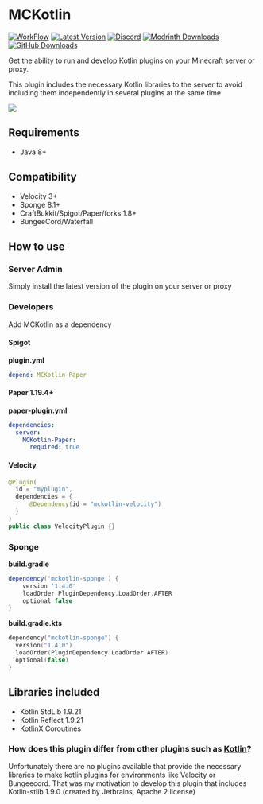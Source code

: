 # MCKotlin
[![WorkFlow](https://img.shields.io/github/actions/workflow/status/4drian3d/MCKotlin/gradle.yml?style=flat-square)](https://github.com/MCKotlin/MCKotlin/actions)
[![Latest Version](https://img.shields.io/github/v/release/4drian3d/MCKotlin?style=flat-square)](https://modrinth.com/plugin/mckotlin)
[![Discord](https://img.shields.io/discord/899740810956910683?color=7289da&logo=Discord&label=Discord&style=flat-square)](https://discord.gg/5NMMzK5mAn)
[![Modrinth Downloads](https://img.shields.io/modrinth/dt/1iWA0pjH?logo=Modrinth&style=flat-square)](https://modrinth.com/plugin/mckotlin)
[![GitHub Downloads](https://img.shields.io/github/downloads/4drian3d/MCKotlin/total?logo=GitHub&style=flat-square)](https://github.com/4drian3d/MCKotlin/releases)

Get the ability to run and develop Kotlin plugins on your Minecraft server or proxy.

This plugin includes the necessary Kotlin libraries to the server to avoid including them independently in several plugins at the same time

[![](https://www.bisecthosting.com/partners/custom-banners/6fa909d5-ad2b-42c2-a7ec-1c51f8b6384f.webp)](https://www.bisecthosting.com/4drian3d)

## Requirements
- Java 8+

## Compatibility
- Velocity 3+
- Sponge 8.1+
- CraftBukkit/Spigot/Paper/forks 1.8+
- BungeeCord/Waterfall

## How to use

### Server Admin
Simply install the latest version of the plugin on your server or proxy

### Developers
Add MCKotlin as a dependency

#### Spigot

**plugin.yml**
```yaml
depend: MCKotlin-Paper
```

#### Paper 1.19.4+

**paper-plugin.yml**
```yaml
dependencies:
  server:
    MCKotlin-Paper:
      required: true
```

#### Velocity

```java
@Plugin(
  id = "myplugin",
  dependencies = {
      @Dependency(id = "mckotlin-velocity")
  }
)
public class VelocityPlugin {}
```

### Sponge

**build.gradle**
```groovy
dependency('mckotlin-sponge') {
    version '1.4.0'
    loadOrder PluginDependency.LoadOrder.AFTER
    optional false
}
```

**build.gradle.kts**
```kts
dependency("mckotlin-sponge") {
  version("1.4.0")
  loadOrder(PluginDependency.LoadOrder.AFTER)
  optional(false)
}
```

## Libraries included
- Kotlin StdLib 1.9.21
- Kotlin Reflect 1.9.21
- KotlinX Coroutines

### How does this plugin differ from other plugins such as [Kotlin](https://modrinth.com/plugin/kotlin)?
Unfortunately there are no plugins available that provide the necessary libraries to make kotlin plugins for environments like Velocity or Bungeecord. That was my motivation to develop this plugin that includes Kotlin-stlib 1.9.0 (created by Jetbrains, Apache 2 license)
